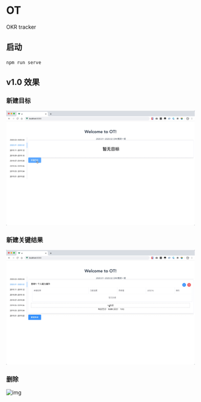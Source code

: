 # OT

OKR tracker

## 启动

`npm run serve`

## v1.0 效果

### 新建目标

![img](img/v1-add-obj.gif)

### 新建关键结果

![img](img/v1-add-key.gif)

### 删除

![img](img/v1-delete.gif)
